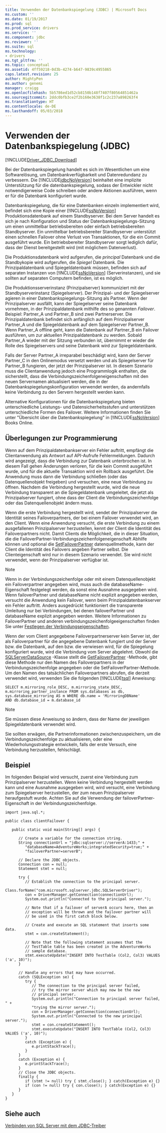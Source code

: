 ```yaml
---
title: Verwenden der Datenbankspiegelung (JDBC) | Microsoft Docs
ms.custom: ''
ms.date: 01/19/2017
ms.prod: sql
ms.prod_service: drivers
ms.service: ''
ms.component: jdbc
ms.reviewer: ''
ms.suite: sql
ms.technology:
- drivers
ms.tgt_pltfrm: ''
ms.topic: conceptual
ms.assetid: 4ff59218-0d3b-4274-b647-9839c4955865
caps.latest.revision: 25
author: MightyPen
ms.author: genemi
manager: craigg
ms.openlocfilehash: 5b5786ed1d52cb8150b148f7407f80564851462a
ms.sourcegitcommit: 2ddc0bfb3ce2f2b160e3638f1c2c237a898263f4
ms.translationtype: HT
ms.contentlocale: de-DE
ms.lasthandoff: 05/03/2018
---
```

# <a name="using-database-mirroring-jdbc"></a>Verwenden der Datenbankspiegelung (JDBC)
[!INCLUDE[Driver_JDBC_Download](../../includes/driver_jdbc_download.md)]

  Bei der Datenbankspiegelung handelt es sich im Wesentlichen um eine Softwarelösung, um Datenbankverfügbarkeit und Datenredundanz zu verbessern. Die [!INCLUDE[jdbcNoVersion](../../includes/jdbcnoversion_md.md)] beinhaltet eine implizite Unterstützung für die datenbankspiegelung, sodass der Entwickler nicht notwendigerweise Code schreiben oder andere Aktionen ausführen, wenn er für die Datenbank konfiguriert wurde.  
  
 Datenbankspiegelung, die für eine Datenbanken einzeln implementiert wird, befindet sich eine Kopie einer [!INCLUDE[ssNoVersion](../../includes/ssnoversion_md.md)] Produktionsdatenbank auf einem Standbyserver. Bei dem Server handelt es sich je nach Konfiguration und Status der Datenbankspiegelungs-Sitzung um einen unmittelbar betriebsbereiten oder einfach betriebsbereiten Standbyserver. Ein unmittelbar betriebsbereiter Standbyserver unterstützt einen schnellen Failover ohne Verlust von Transaktionen, für die ein Commit ausgeführt wurde. Ein betriebsbereiter Standbyserver sorgt lediglich dafür, dass der Dienst bereitgestellt wird (mit möglichem Datenverlust).  
  
 Die Produktionsdatenbank wird aufgerufen, die *principal* Datenbank und die Standbykopie wird aufgerufen, die *Spiegel* Datenbank. Die Prinzipaldatenbank und Spiegeldatenbank müssen, befinden sich auf separaten Instanzen von [!INCLUDE[ssNoVersion](../../includes/ssnoversion_md.md)] (Serverinstanzen), und sie sollten auf separaten Computern befinden, ist es möglich.  
  
 Die Produktionsserverinstanz (Prinzipalserver) kommuniziert mit der Standbyserverinstanz (Spiegelserver). Der Prinzipal- und der Spiegelserver agieren in einer Datenbankspiegelungs-Sitzung als Partner. Wenn der Prinzipalserver ausfällt, kann der Spiegelserver seine Datenbank vornehmen, in der Prinzipaldatenbank mithilfe des so genannten *Failover*. Beispiel: Partner_A und Partner_B sind zwei Partnerserver. Die Prinzipaldatenbank befindet sich anfänglich auf dem Prinzipalserver Partner_A und die Spiegeldatenbank auf dem Spiegelserver Partner_B. Wenn Partner_A offline geht, kann die Datenbank auf Partner_B ein Failover ausführen, um zur aktuellen Prinzipaldatenbank zu werden. Sobald Partner_A wieder mit der Sitzung verbunden ist, übernimmt er wieder die Rolle des Spiegelservers und seine Datenbank wird zur Spiegeldatenbank.  
  
 Falls der Server Partner_A irreparabel beschädigt wird, kann der Server Partner_C in den Onlinemodus versetzt werden und als Spiegelserver für Partner_B fungieren, der jetzt der Prinzipalserver ist. In diesem Szenario muss die Clientanwendung jedoch eine Programmlogik enthalten, die sicherstellt, dass die Verbindungszeichenfolgeneigenschaften mit den neuen Servernamen aktualisiert werden, die in der Datenbankspiegelungskonfiguration verwendet werden, da andernfalls keine Verbindung zu den Servern hergestellt werden kann.  
  
 Alternative Konfigurationen für die Datenbankspiegelung bieten unterschiedliche Leistungs- und Datensicherheitsstufen und unterstützen unterschiedliche Formen des Failover. Weitere Informationen finden Sie unter "Übersicht über die Datenbankspiegelung" in [!INCLUDE[ssNoVersion](../../includes/ssnoversion_md.md)] Books Online.  
  
## <a name="programming-considerations"></a>Überlegungen zur Programmierung  
 Wenn auf dem Prinzipaldatenbankserver ein Fehler auftritt, empfängt die Clientanwendung als Antwort auf API-Aufrufe Fehlermeldungen. Dadurch wird angezeigt, dass die Verbindung zur Datenbank unterbrochen ist. In diesem Fall gehen Änderungen verloren, für die kein Commit ausgeführt wurde, und für die aktuelle Transaktion wird ein Rollback ausgeführt. Die Anwendung muss dann die Verbindung schließen (oder das Datenquellenobjekt freigeben) und versuchen, eine neue Verbindung zu öffnen. Nachdem die Verbindung hergestellt wurde, wird die neue Verbindung transparent an die Spiegeldatenbank umgeleitet, die jetzt als Prinzipalserver fungiert, ohne dass der Client die Verbindungszeichenfolge oder das Datenquellenobjekt ändern muss.  
  
 Wenn die erste Verbindung hergestellt wird, sendet der Prinzipalserver die Identität seines Failoverpartners, der bei einem Failover verwendet wird, an den Client. Wenn eine Anwendung versucht, die erste Verbindung zu einem ausgefallenen Prinzipalserver herzustellen, kennt der Client die Identität des Failoverpartners nicht. Damit Clients die Möglichkeit, die in dieser Situation, die die FailoverPartner-Verbindungszeichenfolgeneigenschaft Abhilfe können und optional die [SetFailoverPartner](../../connect/jdbc/reference/setfailoverpartner-method-sqlserverdatasource.md) datenquellmethode, kann der Client die Identität des Failovers angeben Partner selbst. Die Clienteigenschaft wird nur in diesem Szenario verwendet. Sie wird nicht verwendet, wenn der Prinzipalserver verfügbar ist.  
  
> [!NOTE]  
>  Wenn in der Verbindungszeichenfolge oder mit einem Datenquellenobjekt ein Failoverpartner angegeben wird, muss auch die databaseName-Eigenschaft festgelegt werden, da sonst eine Ausnahme ausgegeben wird. Wenn failoverPartner und databaseName nicht explizit angegeben werden, versucht die Anwendung kein Failover, wenn beim Prinzipaldatenbankserver ein Fehler auftritt. Anders ausgedrückt funktioniert die transparente Umleitung nur bei Verbindungen, bei denen failoverPartner und databaseName explizit angegeben werden. Weitere Informationen zu FailoverPartner und anderen verbindungszeichenfolgeeigenschaften finden Sie unter [Festlegen der Verbindungseigenschaften](../../connect/jdbc/setting-the-connection-properties.md).  
  
 Wenn der vom Client angegebene Failoverpartnerserver kein Server ist, der als Failoverpartner für die angegebene Datenbank fungiert und der Server bzw. die Datenbank, auf den bzw. die verwiesen wird, für die Spiegelung konfiguriert wurde, wird die Verbindung vom Server abgelehnt. Obwohl die [SQLServerDataSource](../../connect/jdbc/reference/sqlserverdatasource-class.md) -Klasse stellt die [GetFailoverPartner](../../connect/jdbc/reference/getfailoverpartner-method-sqlserverdatasource.md) -Methode, gibt diese Methode nur den Namen des Failoverpartners in der Verbindungszeichenfolge angegeben oder die SetFailoverPartner-Methode. Um den Namen des tatsächlichen Failoverpartners abrufen, die derzeit verwendet wird, verwenden Sie die folgenden [!INCLUDE[tsql](../../includes/tsql_md.md)] Anweisung:  
  
```  
SELECT m.mirroring_role_DESC, m.mirroring_state_DESC,  
m.mirroring_partner_instance FROM sys.databases as db,  
sys.database_mirroring AS m WHERE db.name = 'MirroringDBName'  
AND db.database_id = m.database_id  
```  
  
> [!NOTE]  
>  Sie müssen diese Anweisung so ändern, dass der Name der jeweiligen Spiegeldatenbank verwendet wird.  
  
 Sie sollten erwägen, die Partnerinformationen zwischenzuspeichern, um die Verbindungszeichenfolge zu aktualisieren, oder eine Wiederholungsstrategie entwickeln, falls der erste Versuch, eine Verbindung herzustellen, fehlschlägt.  
  
## <a name="example"></a>Beispiel  
 Im folgenden Beispiel wird versucht, zuerst eine Verbindung zum Prinzipalserver herzustellen. Wenn keine Verbindung hergestellt werden kann und eine Ausnahme ausgegeben wird, wird versucht, eine Verbindung zum Spiegelserver herzustellen, der zum neuen Prinzipalserver heraufgestuft wurde. Achten Sie auf die Verwendung der failoverPartner-Eigenschaft in der Verbindungszeichenfolge.  
  
```  
import java.sql.*;  
  
public class clientFailover {  
  
   public static void main(String[] args) {  
  
      // Create a variable for the connection string.  
      String connectionUrl = "jdbc:sqlserver://serverA:1433;" +  
         "databaseName=AdventureWorks;integratedSecurity=true;" +  
         "failoverPartner=serverB";  
  
      // Declare the JDBC objects.  
      Connection con = null;  
      Statement stmt = null;  
  
      try {  
         // Establish the connection to the principal server.  
         Class.forName("com.microsoft.sqlserver.jdbc.SQLServerDriver");  
         con = DriverManager.getConnection(connectionUrl);  
         System.out.println("Connected to the principal server.");  
  
         // Note that if a failover of serverA occurs here, then an  
         // exception will be thrown and the failover partner will  
         // be used in the first catch block below.  
  
         // Create and execute an SQL statement that inserts some data.  
         stmt = con.createStatement();  
  
         // Note that the following statement assumes that the   
         // TestTable table has been created in the AdventureWorks  
         // sample database.  
         stmt.executeUpdate("INSERT INTO TestTable (Col2, Col3) VALUES ('a', 10)");  
      }  
  
      // Handle any errors that may have occurred.  
      catch (SQLException se) {  
         try {  
            // The connection to the principal server failed,  
            // try the mirror server which may now be the new  
            // principal server.  
            System.out.println("Connection to principal server failed, " +  
            "trying the mirror server.");  
            con = DriverManager.getConnection(connectionUrl);  
            System.out.println("Connected to the new principal server.");  
            stmt = con.createStatement();  
            stmt.executeUpdate("INSERT INTO TestTable (Col2, Col3) VALUES ('a', 10)");  
         }  
         catch (Exception e) {  
            e.printStackTrace();  
         }  
      }  
      catch (Exception e) {  
         e.printStackTrace();  
      }  
      // Close the JDBC objects.  
      finally {  
         if (stmt != null) try { stmt.close(); } catch(Exception e) {}  
         if (con != null) try { con.close(); } catch(Exception e) {}  
      }  
   }  
}  
```  
  
## <a name="see-also"></a>Siehe auch  
 [Verbinden von SQL Server mit dem JDBC-Treiber](../../connect/jdbc/connecting-to-sql-server-with-the-jdbc-driver.md)  
  
  
